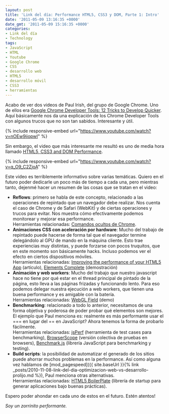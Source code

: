 ```yaml
---
layout: post
title: 'Link del día: Performance HTML5, CSS3 y DOM, Parte 1: Intro'
date: '2011-05-09 13:16:35 +0000'
date_gmt: '2011-05-09 15:16:35 +0000'
categories:
- Link del día
- Technology
tags:
- JavaScript
- HTML
- Youtube
- Google Chrome
- CSS
- desarrollo web
- HTML5
- desarrollo móvil
- CSS3
- herramientas
---
```


Acabo de ver dos videos de Paul Irish, del grupo de Google Chrome. Uno de ellos era [Google Chrome Developer Tools: 12 Tricks to Develop Quicker](http://www.youtube.com/watch?v=nOEw9iiopwI). Aquí básicamente nos da una explicación de los Chrome Developer Tools con algunos trucos que no son tan sabidos. Interesante y útil.

{% include responsive-embed url="https://www.youtube.com/watch?v=nOEw9iiopwI" %}

Sin embargo, el video que más interesante me resultó es uno de media hora llamado [HTML5, CSS3 and DOM Performance](http://www.youtube.com/watch?v=q_O9_C2ZjoA).

{% include responsive-embed url="https://www.youtube.com/watch?v=q_O9_C2ZjoA" %}

Este video es terriblemente informativo sobre varias temáticas. Quiero en el futuro poder dedicarle un poco más de tiempo a cada una, pero mientras tanto, dejenmé hacer un resumen de las cosas que se tratan en el video:

- **Reflows**: primero se habla de este concepto, relacionado a las operaciones de repintado que un navegador debe realizar. Nos cuenta el caso de Chrome y de Safari (WebKit) y de ciertas operaciones y trucos para evitar. Nos muestra cómo efectivamente podemos monitorear y mejorar esa performance.<br />
Herramientas relacionadas: [Comandos ocultos de Chrome](http://peter.sh/experiments/chromium-command-line-switches/).
- **Animaciones CSS con aceleración por hardware**: Mucho del trabajo de repintado puede hacerse de forma tal que el navegador termine delegándolo al GPU de mando en la máquina cliente. Esto trae experiencias muy distintas, y puede forzarse con pocos truquitos, que en este momento son básicamente hacks. Incluso podemos ver el efecto en ciertos dispositivos móviles.<br />
Herramientas relacionadas: [Improving the performance of your HTML5 App](http://www.html5rocks.com/tutorials/speed/html5/) (artículo), [Elements Complete](http://isotope.metafizzy.co/demos/elements-complete.html) (demostración)
- **Animación y web workers**: Mucho del trabajo que nuestro javascript hace no tiene por qué estar en el thread principal de pintado de la página, esto lleva a las páginas frizadas y funcionando lento. Para eso podemos delegar nuestra ejecución a web workers, que tienen una buena performance y es amigable con la batería.<br />
Herramientas relacionadas:  [WebGL Field](http://webglsamples.googlecode.com/hg/field/field.html) (demo)
- **Benchmarking**: relacionado a todo lo anterior, necesitamos de una forma objetiva y poderosa de poder probar qué elementos son mejores. El ejemplo que Paul menciona es: realmente es más performante usar el === en lugar del == en JavaScript? Ahora tenemos la forma de probarlo fácilmente.<br />
Herramientas relacionadas: [jsPerf](http://jsperf.com/) (herramienta de test cases para benchmarking), [BrowserScope](http://www.browserscope.org/) (versión colectiva de pruebas en browsers), [Benchmark.js](http://benchmarkjs.com/) (librería JavaScript para benchmarking y testing).
- **Build scripts**: la posibilidad de automatizar el generado de los sitios puede ahorrar muchos problemas en la performance. Así como alguna vez hablamos de [mod_pagespeed]({{ site.baseUrl }}{% link _posts/2010-11-08-link-del-dia-optimizacion-web-vs-desarrollo-prolijo.md %}), Paul menciona otras alternativas.<br />
Herramientas relacionadas: [HTML5 BoilerPlate](http://html5boilerplate.com/) (librería de startup para generar aplicaciones bajo buenas prácticas).

Espero poder ahondar en cada uno de estos en el futuro. Estén atentos!

_Soy un zorrinito performante._
